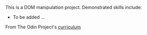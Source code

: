 This is a DOM manipulation project. Demonstrated skills include: 
- To be added ...

From The Odin Project's [curriculum](https://www.theodinproject.com/courses/web-development-101/lessons/etch-a-sketch-project)